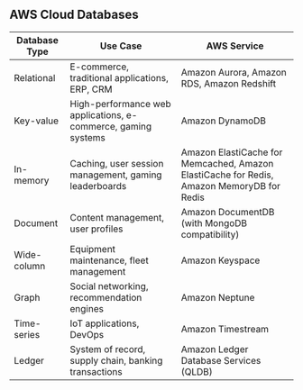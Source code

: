 AWS Cloud Databases
---

Database Type | Use Case  | AWS Service
--  | --  | --
Relational  | E-commerce, traditional applications, ERP, CRM  | Amazon Aurora, Amazon RDS, Amazon Redshift
Key-value | High-performance web applications, e-commerce, gaming systems | Amazon DynamoDB
In-memory | Caching, user session management, gaming leaderboards | Amazon ElastiCache for Memcached, Amazon ElastiCache for Redis, Amazon MemoryDB for Redis
Document  | Content management, user profiles | Amazon DocumentDB (with MongoDB compatibility)
Wide-column | Equipment maintenance, fleet management | Amazon Keyspace
Graph | Social networking, recommendation engines | Amazon Neptune
Time-series | IoT applications, DevOps  | Amazon Timestream
Ledger  | System of record, supply chain, banking transactions  | Amazon Ledger Database Services (QLDB)

